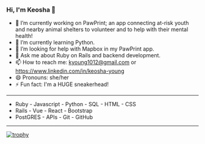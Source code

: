 ### Hi, I'm Keosha 👋


- 🔭 I’m currently working on PawPrint; an app connecting at-risk youth and nearby animal shelters to volunteer and to help with their mental health!
- 🌱 I’m currently learning Python.
- 🤔 I’m looking for help with Mapbox in my PawPrint app.
- 💬 Ask me about Ruby on Rails and backend development.
- 📫 How to reach me: kyoung1012@gmail.com or https://www.linkedin.com/in/keosha-young
- 😄 Pronouns: she/her
- ⚡ Fun fact: I'm a HUGE sneakerhead!

---
- Ruby  - Javascript  - Python  - SQL  - HTML - CSS 
- Rails  - Vue  - React  - Bootstrap 
- PostGRES  - APIs  - Git  - GitHub
---
[![trophy](https://github-profile-trophy.vercel.app/?KeoshaYoung=ryo-ma&theme=onedark)](https://github.com/ryo-ma/github-profile-trophy)
